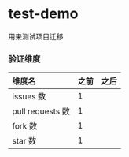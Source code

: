 # test-demo

用来测试项目迁移

### 验证维度

| 维度名           | 之前 | 之后 |
| :--------------- | :--- | :--: |
| issues 数        | 1    |      |
| pull requests 数 | 1    |      |
| fork 数          | 1    |      |
| star 数          | 1    |      |
